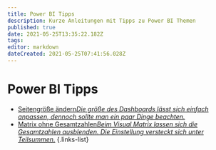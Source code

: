 ```yaml
---
title: Power BI Tipps
description: Kurze Anleitungen mit Tipps zu Power BI Themen
published: true
date: 2021-05-25T13:35:22.182Z
tags: 
editor: markdown
dateCreated: 2021-05-25T07:41:56.028Z
---
```


# Power BI Tipps

- [Seitengröße ändern*Die größe des Dashboards lässt sich einfach anpassen, dennoch sollte man ein paar Dinge beachten.*](/power_bi_tipps/seitengroeße)
- [Matrix ohne Gesamtzahlen*Beim Visual Matrix lassen sich die Gesamtzahlen ausblenden. Die Einstellung versteckt sich unter Teilsummen.*](/power_bi_tipps/matrix_gesamtzahlen)
{.links-list}
